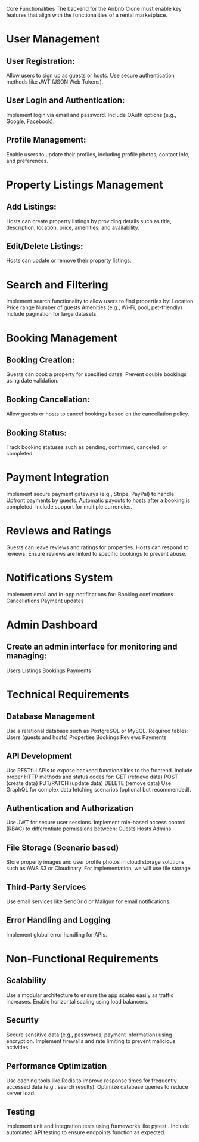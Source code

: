 Core Functionalities
The backend for the Airbnb Clone must enable key features that align with the functionalities of a rental marketplace.

# User Management
## User Registration:
Allow users to sign up as guests or hosts.
Use secure authentication methods like JWT (JSON Web Tokens).
## User Login and Authentication:
Implement login via email and password.
Include OAuth options (e.g., Google, Facebook).
## Profile Management:
Enable users to update their profiles, including profile photos, contact info, and preferences.
# Property Listings Management
## Add Listings:
Hosts can create property listings by providing details such as title, description, location, price, amenities, and availability.
## Edit/Delete Listings:
Hosts can update or remove their property listings.
# Search and Filtering
Implement search functionality to allow users to find properties by:
Location
Price range
Number of guests
Amenities (e.g., Wi-Fi, pool, pet-friendly)
Include pagination for large datasets.
# Booking Management
## Booking Creation:
Guests can book a property for specified dates.
Prevent double bookings using date validation.
## Booking Cancellation:
Allow guests or hosts to cancel bookings based on the cancellation policy.
## Booking Status:
Track booking statuses such as pending, confirmed, canceled, or completed.
# Payment Integration
Implement secure payment gateways (e.g., Stripe, PayPal) to handle:
Upfront payments by guests.
Automatic payouts to hosts after a booking is completed.
Include support for multiple currencies.
# Reviews and Ratings
Guests can leave reviews and ratings for properties.
Hosts can respond to reviews.
Ensure reviews are linked to specific bookings to prevent abuse.
# Notifications System
Implement email and in-app notifications for:
Booking confirmations
Cancellations
Payment updates
# Admin Dashboard
## Create an admin interface for monitoring and managing:
Users
Listings
Bookings
Payments
# Technical Requirements
## Database Management
Use a relational database such as PostgreSQL or MySQL.
Required tables:
Users (guests and hosts)
Properties
Bookings
Reviews
Payments
## API Development
Use RESTful APIs to expose backend functionalities to the frontend.
Include proper HTTP methods and status codes for:
GET (retrieve data)
POST (create data)
PUT/PATCH (update data)
DELETE (remove data)
Use GraphQL for complex data fetching scenarios (optional but recommended).
## Authentication and Authorization
Use JWT for secure user sessions.
Implement role-based access control (RBAC) to differentiate permissions between:
Guests
Hosts
Admins
## File Storage (Scenario based)
Store property images and user profile photos in cloud storage solutions such as AWS S3 or Cloudinary. For implementation, we will use file storage
## Third-Party Services
Use email services like SendGrid or Mailgun for email notifications.
## Error Handling and Logging
Implement global error handling for APIs.
# Non-Functional Requirements
## Scalability
Use a modular architecture to ensure the app scales easily as traffic increases.
Enable horizontal scaling using load balancers.
## Security
Secure sensitive data (e.g., passwords, payment information) using encryption.
Implement firewalls and rate limiting to prevent malicious activities.
## Performance Optimization
Use caching tools like Redis to improve response times for frequently accessed data (e.g., search results).
Optimize database queries to reduce server load.
## Testing
Implement unit and integration tests using frameworks like pytest .
Include automated API testing to ensure endpoints function as expected.
